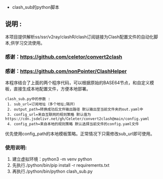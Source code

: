 * clash_sub的python脚本
## 说明 :
本项目提供解析ss/ssr/v2ray/clashR/clash订阅链接为Clash配置文件的自动化脚本,供学习交流使用。
### 感谢：https://github.com/celetor/convert2clash
### 感谢：https://github.com/nonPointer/ClashHelper
本程序结合了上面的两个程序代码，可以根据原始的BASE64节点，和自定义模板，直接生成本地配置文件，方便本地部署。
```
clash_sub.py中的参数 :
 1. sub_url=订阅地址（多个地址;隔开）
 2. output_path=转换成功后文件输出路径 默认输出至当前文件夹的out.yaml中
 3. config_url=来自互联网的规则策略 默认值为https://cdn.jsdelivr.net/gh/Celeter/convert2clash@main/config.yaml
 4. config_path=来自本地的规则策略 默认选择当前文件的config.yaml文件
```
优先使用config_path的本地模板策略。正常情况下只需修改sub_url即可使用。
### 使用说明:
 1. 建立虚拟环境：python3 -m venv python
 2. 先执行./python/bin/pip install -r requirements.txt
 2. 再执行./python/bin/python clash_sub.py
